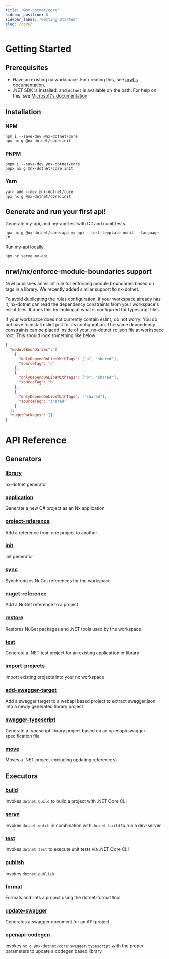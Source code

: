 ```yaml
---
title: '@nx-dotnet/core'
sidebar_position: 0
sidebar_label: 'Getting Started'
slug: /core/
---
```


# Getting Started

## Prerequisites

- Have an existing nx workspace. For creating this, see [nrwl's documentation](https://nx.dev/latest/angular/getting-started/nx-setup).
- .NET SDK is installed, and `dotnet` is available on the path. For help on this, see [Microsoft's documentation](https://dotnet.microsoft.com/learn/dotnet/hello-world-tutorial/install)

## Installation

### NPM

```shell
npm i --save-dev @nx-dotnet/core
npx nx g @nx-dotnet/core:init
```

### PNPM

```shell
pnpm i --save-dev @nx-dotnet/core
pnpx nx g @nx-dotnet/core:init
```

### Yarn

```shell
yarn add --dev @nx-dotnet/core
npx nx g @nx-dotnet/core:init
```

## Generate and run your first api!

Generate my-api, and my-api-test with C# and nunit tests.

```shell
npx nx g @nx-dotnet/core:app my-api --test-template nunit --language C#
```

Run my-api locally

```shell
npx nx serve my-api
```

## nrwl/nx/enforce-module-boundaries support

Nrwl publishes an eslint rule for enforcing module boundaries based on tags in a library. We recently added similar support to nx-dotnet.

To avoid duplicating the rules configuration, if your workspace already has it, nx-dotnet can read the dependency constraints from your workspace's eslint files. It does this by looking at what is configured for typescript files.

If your workspace does not currently contain eslint, do not worry! You do not have to install eslint just for its configuration. The same dependency constraints can be placed inside of your .nx-dotnet.rc.json file at workspace root. This should look something like below:

```json
{
  "moduleBoundaries": [
    {
      "onlyDependOnLibsWithTags": ["a", "shared"],
      "sourceTag": "a"
    },
    {
      "onlyDependOnLibsWithTags": ["b", "shared"],
      "sourceTag": "b"
    },
    {
      "onlyDependOnLibsWithTags": ["shared"],
      "sourceTag": "shared"
    }
  ],
  "nugetPackages": {}
}
```

# API Reference

## Generators

### [library](./generators/library.md)

nx-dotnet generator

### [application](./generators/application.md)

Generate a new C# project as an Nx application

### [project-reference](./generators/project-reference.md)

Add a reference from one project to another

### [init](./generators/init.md)

init generator

### [sync](./generators/sync.md)

Synchronizes NuGet references for the workspace

### [nuget-reference](./generators/nuget-reference.md)

Add a NuGet reference to a project

### [restore](./generators/restore.md)

Restores NuGet packages and .NET tools used by the workspace

### [test](./generators/test.md)

Generate a .NET test project for an existing application or library

### [import-projects](./generators/import-projects.md)

Import existing projects into your nx workspace

### [add-swagger-target](./generators/add-swagger-target.md)

Add a swagger target to a webapi based project to extract swagger.json into a newly generated library project

### [swagger-typescript](./generators/swagger-typescript.md)

Generate a typescript library project based on an openapi/swagger specification file

### [move](./generators/move.md)

Moves a .NET project (including updating references)

## Executors

### [build](./executors/build.md)

Invokes `dotnet build` to build a project with .NET Core CLI

### [serve](./executors/serve.md)

Invokes `dotnet watch` in combination with `dotnet build` to run a dev-server

### [test](./executors/test.md)

Invokes `dotnet test` to execute unit tests via .NET Core CLI

### [publish](./executors/publish.md)

Invokes `dotnet publish`

### [format](./executors/format.md)

Formats and lints a project using the dotnet-format tool

### [update-swagger](./executors/update-swagger.md)

Generates a swagger document for an API project

### [openapi-codegen](./executors/openapi-codegen.md)

Invokes `nx g @nx-dotnet/core:swagger-typescript` with the proper parameters to update a codegen based library
